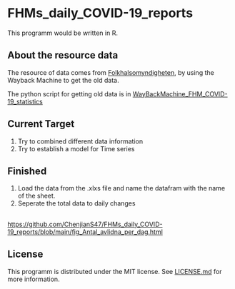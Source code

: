 # FHMs_daily_COVID-19_reports

This programm would be written in R.

## About the resource data
The resource of data comes from [Folkhalsomyndigheten](https://www.folkhalsomyndigheten.se/smittskydd-beredskap/utbrott/aktuella-utbrott/covid-19/statistik-och-analyser/bekraftade-fall-i-sverige/), by using the Wayback Machine to get the old data. 

The python script for getting old data is in [WayBackMachine_FHM_COVID-19_statistics](https://github.com/ChenjianS47/WayBackMachine_FHM_COVID-19_statistics)

## Current Target
1. Try to combined different data information
2. Try to establish a model for Time series

## Finished 
1. Load the data from the .xlxs file and name the datafram with the name of the sheet.
2. Seperate the total data to daily changes

## 
https://github.com/ChenjianS47/FHMs_daily_COVID-19_reports/blob/main/fig_Antal_avlidna_per_dag.html

## License

This programm is distributed under the MIT license. See
[LICENSE.md](https://github.com/ChenjianS47/FHMs_daily_COVID-19_reports/blob/main/LICENSE)
for more information.

